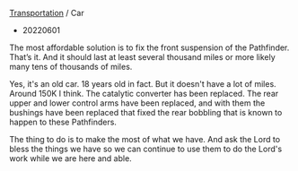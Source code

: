<head>
    <link rel="stylesheet" type="text/css" media="all" href="/style.css">
</head>

[Transportation](index.md) / Car

* 20220601

The most affordable solution is to fix the front suspension of the Pathfinder. That’s it. And it should last at least several thousand miles or more likely many tens of thousands of miles.

Yes, it's an old car. 18 years old in fact. But it doesn't have a lot of miles. Around 150K I think. The catalytic converter has been replaced. The rear upper and lower control arms have been replaced, and with them the bushings have been replaced that fixed the rear bobbling that is known to happen to these Pathfinders.

The thing to do is to make the most of what we have. And ask the Lord to bless the things we have so we can continue to use them to do the Lord's work while we are here and able.